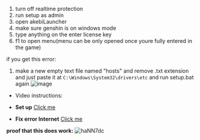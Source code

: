 1. turn off realtime protection
2. run setup as admin
3. open akebiLauncher
4. make sure genshin is on windows mode
5. type anything on the enter license key
6. f1 to open menu(menu can be only opened once youre fully entered in the game)

if you get this error:
1. make a new empty text file named "hosts" and remove .txt extension and just paste it at `C:\Windows\System32\drivers\etc` and run setup.bat again
![image](https://github.com/0xCiel/Akebi-crack/assets/89581874/0fb5bfb0-45cc-4156-ac15-f7ba6810be48)


* Video instructions:
* **Set up**
  [Click me](https://github.com/0xCiel/Akebi-crack/assets/89581874/82166abf-aa11-4afa-bdb1-03dfe7eec7fb)

* **Fix error Internet**
[Click me](https://github.com/0xCiel/Akebi-crack/assets/89581874/6f128f2e-8f75-42bd-be88-4f72ec74b951)

**proof that this does work:**
![haNN7dc](https://github.com/0xCiel/Akebi-crack/assets/89581874/5ee8c761-c2eb-4d92-ba6d-9c969da2d56e)
